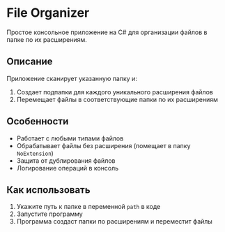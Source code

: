 # File Organizer

Простое консольное приложение на C# для организации файлов в папке по их расширениям.

## Описание

Приложение сканирует указанную папку и:
1. Создает подпапки для каждого уникального расширения файлов
2. Перемещает файлы в соответствующие папки по их расширениям

## Особенности

- Работает с любыми типами файлов
- Обрабатывает файлы без расширения (помещает в папку `NoExtension`)
- Защита от дублирования файлов
- Логирование операций в консоль

## Как использовать

1. Укажите путь к папке в переменной `path` в коде
2. Запустите программу
3. Программа создаст папки по расширениям и переместит файлы
